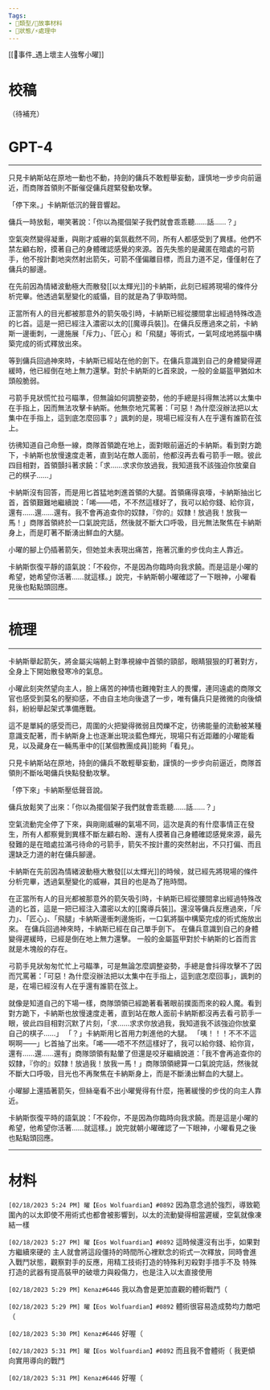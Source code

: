```yaml
---
Tags:
- 📎類型/🧱故事材料
- 📎狀態/⚡處理中
---
```

[[📄事件_遇上壞主人強奪小曜]]

# 校稿
（待補充）

# GPT-4
---

只見卡納斯站在原地一動也不動，持劍的傭兵不敢輕舉妄動，謹慎地一步步向前逼近，而商隊首領則不斷催促傭兵趕緊發動攻擊。

「停下來。」卡納斯低沉的聲音響起。

傭兵一時放鬆，嘲笑著說：「你以為擺個架子我們就會乖乖聽……話……？」

空氣突然變得凝重，與剛才威嚇的氣氛截然不同，所有人都感受到了異樣。他們不禁左顧右盼，摸著自己的身體確認感覺的來源。首先失態的是藏匿在暗處的弓箭手，他不按計劃地突然射出箭矢，可箭不僅偏離目標，而且力道不足，僅僅射在了傭兵的腳邊。

在先前因為情緒波動極大而散發[[以太輝光]]的卡納斯，此刻已經將現場的條件分析完畢。他透過氣壓變化的威懾，目的就是為了爭取時間。

正當所有人的目光都被那意外的箭矢吸引時，卡納斯已經從腰間拿出經過特殊改造的匕首。這是一把已經注入濃密以太的[[魔導兵裝]]。在傭兵反應過來之前，卡納斯一邊衝刺，一邊施展「斥力」、「匠心」和「飛腿」等術式，一氣呵成地將腦中構築完成的術式釋放出來。

等到傭兵回過神來時，卡納斯已經站在他的劍下。在傭兵意識到自己的身體變得遲緩時，他已經倒在地上無力還擊。對於卡納斯的匕首來說，一般的金屬盔甲猶如木頭般脆弱。

弓箭手見狀慌忙拉弓瞄準，但無論如何調整姿勢，他的手總是抖得無法將以太集中在手指上，因而無法攻擊卡納斯。他無奈地咒罵著：「可惡！為什麼沒辦法把以太集中在手指上，這到底怎麼回事？」諷刺的是，現場已經沒有人在乎還有誰箭在弦上。

彷彿知道自己命懸一線，商隊首領跪在地上，面對眼前逼近的卡納斯。看到對方跪下，卡納斯也放慢速度走著，直到站在敵人面前，他都沒再去看弓箭手一眼。彼此四目相對，首領顫抖著求饒：「求……求求你放過我，我知道我不該強迫你放棄自己的棋子……」

卡納斯沒有回答，而是用匕首猛地刺進首領的大腿。首領痛得哀嚎，卡納斯抽出匕首，首領艱難地繼續說：「唏——唔，不不然這樣好了，我可以給你錢、給你貨，還有……還……還有。我不會再追查你的奴隸，『你的』奴隸！放過我！放我一馬！」商隊首領終於一口氣說完話，然後就不斷大口呼吸，目光無法聚焦在卡納斯身上，而是盯著不斷湧出鮮血的大腿。

小曜的腳上仍插著箭矢，但她並未表現出痛苦，拖著沉重的步伐向主人靠近。

卡納斯恢復平靜的語氣說：「不殺你，不是因為你臨時向我求饒。而是這是小曜的希望，她希望你活著……就這樣。」說完，卡納斯朝小曜確認了一下眼神，小曜看見後也點點頭回應。

---

# 梳理
---

卡納斯舉起箭矢，將金屬尖端朝上對準視線中首領的頸部，眼睛狠狠的盯著對方，全身上下開始散發寒冷的氣息。

小曜此刻突然望向主人，臉上痛苦的神情也難掩對主人的畏懼，連同遠處的商隊文官也感受到莫名的壓抑感，不由自主地向後退了一步，唯有傭兵只是微微的向後傾斜，紛紛舉起架式準備應戰。

這不是單純的感受而已，周圍的火把變得微弱且閃爍不定，彷彿能量的流動被某種意識支配著，而卡納斯身上也逐漸出現淡藍色輝光，現場只有近距離的小曜能看見，以及藏身在一輛馬車中的[[某個教團成員]]能夠「看見」。

只見卡納斯站在原地，持劍的傭兵不敢輕舉妄動，謹慎的一步步向前逼近，商隊首領則不斷吆喝傭兵快點發動攻擊。

「停下來」卡納斯壓低聲音說。

傭兵放鬆笑了出來：「你以為擺個架子我們就會乖乖聽……話……？」

空氣流動完全停了下來，與剛剛威嚇的氣場不同，這次是真的有什麼事情正在發生，所有人都察覺到異樣不斷左顧右盼、還有人摸著自己身體確認感覺來源，最先發難的是在暗處拉滿弓待命的弓箭手，箭矢不按計畫的突然射出，不只打偏、而且還缺乏力道的射在傭兵腳邊。

卡納斯在先前因為情緒波動極大散發[[以太輝光]]的時候，就已經先將現場的條件分析完畢，透過氣壓變化的威嚇，其目的也是為了拖時間。

在正當所有人的目光都被那意外的箭矢吸引時，卡納斯已經從腰間拿出經過特殊改造的匕首，這是一把已經注入濃密以太的[[魔導兵裝]]。還沒等傭兵反應過來，「斥力」、「匠心」、「飛腿」卡納斯邊衝刺邊施術，一口氣將腦中構築完成的術式施放出來。
在傭兵回過神來時，卡納斯已經在自己單手劍下。
在傭兵意識到自己的身體變得遲緩時，已經是倒在地上無力還擊。
一般的金屬盔甲對於卡納斯的匕首而言就是木塊般的存在。

弓箭手見狀匆匆忙忙上弓瞄準，可是無論怎麼調整姿勢，手總是會抖得攻擊不了因而咒罵著：「可惡！為什麼沒辦法把以太集中在手指上，這到底怎麼回事」，諷刺的是，在場已經沒有人在乎還有誰箭在弦上。

就像是知道自己的下場一樣，商隊頭領已經跪著看著眼前撲面而來的殺人魔。看到對方跪下，卡納斯也放慢速度走著，直到站在敵人面前卡納斯都沒再去看弓箭手一眼，彼此四目相對沉默了片刻，「求……求求你放過我，我知道我不該強迫你放棄自己的棋子……」
「？」卡納斯用匕首用力刺進他的大腿。
「咦！！！不不不這啊啊——」匕首抽了出來。「唏——唔不不然這樣好了，我可以給你錢、給你貨，還有……還……還有」商隊頭領有點暈了但還是咬牙繼續說道：「我不會再追查你的奴隸，『你的』奴隸！放過我！放我一馬！」商隊頭領總算一口氣說完話，然後就不斷大口呼吸，目光也不再聚焦在卡納斯身上，而是不斷湧出鮮血的大腿上。

小曜腳上還插著箭矢，但絲毫看不出小曜覺得有什麼，拖著緩慢的步伐的向主人靠近。

卡納斯恢復平時的語氣說：「不殺你，不是因為你臨時向我求饒。而是這是小曜的希望，他希望你活著……就這樣。」說完就朝小曜確認了一下眼神，小曜看見之後也點點頭回應。

---

# 材料
`[02/18/2023 5:24 PM] 曜【Eos Wolfuardian】#0892`
因為意念過於強烈，導致範圍內的以太即使不用術式也都會被影響到，以太的流動變得相當遲緩，空氣就像凍結一樣


`[02/18/2023 5:27 PM] 曜【Eos Wolfuardian】#0892`
這時候還沒有出手，如果對方繼續來硬的
主人就會將這段僵持的時間所心裡默念的術式一次釋放，同時會進入戰鬥狀態，觀察對手的反應，用精工技術打造的特殊利刃殺對手措手不及
特殊打造的武器有提高裝甲的破壞力與殺傷力，也是注入以太直接使用

`[02/18/2023 5:29 PM] Kenaz#6446`
我以為會是更加直觀的體術戰鬥（


`[02/18/2023 5:29 PM] 曜【Eos Wolfuardian】#0892`
體術很容易造成勢均力敵吧（


`[02/18/2023 5:30 PM] Kenaz#6446`
好喔（


`[02/18/2023 5:31 PM] 曜【Eos Wolfuardian】#0892`
而且我不會體術（
我更傾向實用導向的戰鬥


`[02/18/2023 5:31 PM] Kenaz#6446`
好喔（